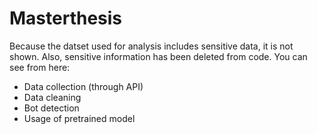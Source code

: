 # Masterthesis

Because the datset used for analysis includes sensitive data, it is not shown. Also, sensitive information has been deleted from code.
You can see from here: 
- Data collection (through API)
- Data cleaning
- Bot detection
- Usage of pretrained model 
